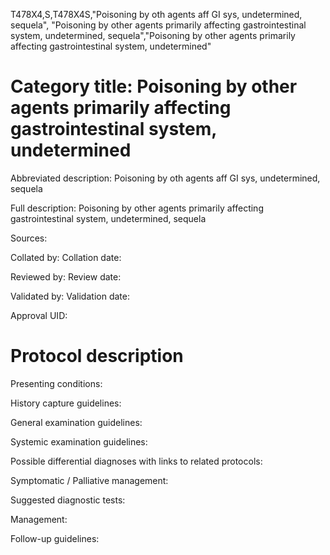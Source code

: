 T478X4,S,T478X4S,"Poisoning by oth agents aff GI sys, undetermined, sequela", "Poisoning by other agents primarily affecting gastrointestinal system, undetermined, sequela","Poisoning by other agents primarily affecting gastrointestinal system, undetermined"
# Category title: Poisoning by other agents primarily affecting gastrointestinal system, undetermined

Abbreviated description: Poisoning by oth agents aff GI sys, undetermined, sequela

Full description: Poisoning by other agents primarily affecting gastrointestinal system, undetermined, sequela

Sources:

Collated by:
Collation date:

Reviewed by:
Review date:

Validated by:
Validation date:

Approval UID:

# Protocol description

Presenting conditions:

History capture guidelines:

General examination guidelines:

Systemic examination guidelines:

Possible differential diagnoses with links to related protocols:

Symptomatic / Palliative management:

Suggested diagnostic tests:

Management:

Follow-up guidelines:
